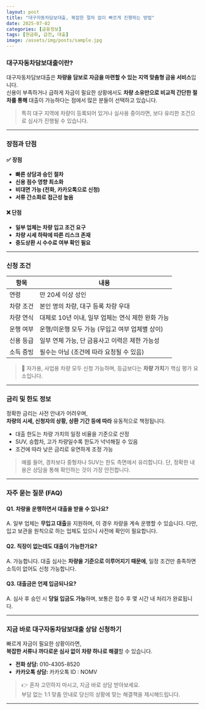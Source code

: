 ```yaml
---
layout: post
title: "대구자동차담보대출, 복잡한 절차 없이 빠르게 진행하는 방법"
date: 2025-07-02
categories: [금융정보]
tags: [현금화, 급전, 대출]
image: /assets/img/posts/sample.jpg
---
```


### 대구자동차담보대출이란?

대구자동차담보대출은 **차량을 담보로 자금을 마련할 수 있는 지역 맞춤형 금융 서비스**입니다.  
신용이 부족하거나 급하게 자금이 필요한 상황에서도 **차량 소유만으로 비교적 간단한 절차를 통해** 대출이 가능하다는 점에서 많은 분들이 선택하고 있습니다.

> 특히 대구 지역에 차량이 등록되어 있거나 실사용 중이라면, 보다 유리한 조건으로 심사가 진행될 수 있습니다.

---

### 장점과 단점

#### ✅ 장점

- **빠른 상담과 승인 절차**  
- **신용 점수 영향 최소화**  
- **비대면 가능 (전화, 카카오톡으로 신청)**  
- **서류 간소화로 접근성 높음**

#### ❌ 단점

- **일부 업체는 차량 입고 조건 요구**  
- **차량 시세 하락에 따른 리스크 존재**  
- **중도상환 시 수수료 여부 확인 필요**

---

### 신청 조건

| 항목 | 내용 |
|------|------|
| 연령 | 만 20세 이상 성인 |
| 차량 조건 | 본인 명의 차량, 대구 등록 차량 우대 |
| 차량 연식 | 대체로 10년 이내, 일부 업체는 연식 제한 완화 가능 |
| 운행 여부 | 운행/미운행 모두 가능 (무입고 여부 업체별 상이) |
| 신용 등급 | 일부 연체 가능, 단 금융사고 이력은 제한 가능성 |
| 소득 증빙 | 필수는 아님 (조건에 따라 요청될 수 있음) |

> 🚗 자가용, 사업용 차량 모두 신청 가능하며, 등급보다는 **차량 가치**가 핵심 평가 요소입니다.

---

### 금리 및 한도 정보

정확한 금리는 사전 안내가 어려우며,  
**차량의 시세, 신청자의 상황, 상환 기간 등에 따라** 유동적으로 책정됩니다.

- 대출 한도는 차량 가치의 일정 비율을 기준으로 산정  
- SUV, 승합차, 고가 차량일수록 한도가 넉넉해질 수 있음  
- 조건에 따라 낮은 금리로 유연하게 조정 가능

> 예를 들어, 경차보다 중형차나 SUV는 한도 측면에서 유리합니다. 단, 정확한 내용은 상담을 통해 확인하는 것이 가장 안전합니다.

---

### 자주 묻는 질문 (FAQ)

#### Q1. 차량을 운행하면서 대출을 받을 수 있나요?

A. 일부 업체는 **무입고 대출**을 지원하며, 이 경우 차량을 계속 운행할 수 있습니다. 다만, 입고 보관을 원칙으로 하는 업체도 있으니 사전에 확인이 필요합니다.

#### Q2. 직장이 없는데도 대출이 가능한가요?

A. 가능합니다. 대출 심사는 **차량을 기준으로 이루어지기 때문에**, 일정 조건만 충족하면 소득이 없어도 신청 가능합니다.

#### Q3. 대출금은 언제 입금되나요?

A. 심사 후 승인 시 **당일 입금도 가능**하며, 보통은 접수 후 몇 시간 내 처리가 완료됩니다.

---

### 지금 바로 대구자동차담보대출 상담 신청하기

빠르게 자금이 필요한 상황이라면,  
**복잡한 서류나 까다로운 심사 없이 차량 하나로 해결**할 수 있습니다.

- **전화 상담:** 010-4305-8520  
- **카카오톡 상담:** 카카오톡 ID : NOMV

> 👉 혼자 고민하지 마시고, 지금 바로 상담 받아보세요.  
> 부담 없는 1:1 맞춤 안내로 당신의 상황에 맞는 해결책을 제시해드립니다.

---
